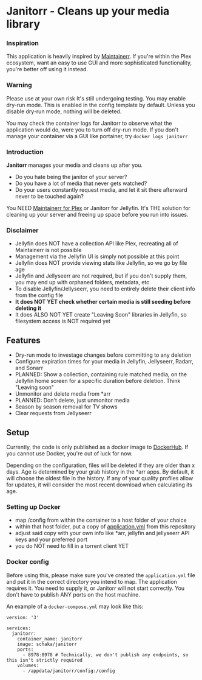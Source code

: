 # Janitorr - Cleans up your media library

### Inspiration
This application is heavily inspired by [Maintainerr](https://github.com/jorenn92/Maintainerr).
If you're within the Plex ecosystem, want an easy to use GUI and more sophisticated functionality, you're better off using it instead.

### Warning
Please use at your own risk It's still undergoing testing.
You may enable dry-run mode. This is enabled in the config template by default.
Unless you disable dry-run mode, nothing will be deleted.

You may check the container logs for Janitorr to observe what the application would do, were you to turn off dry-run mode.
If you don't manage your container via a GUI like portainer, try `docker logs janitorr`

### Introduction
**Janitorr** manages your media and cleans up after you.

- Do you hate being the janitor of your server?
- Do you have a lot of media that never gets watched?
- Do your users constantly request media, and let it sit there afterward never to be touched again?

You NEED [Maintainerr for Plex](https://github.com/jorenn92/Maintainerr) or Janitorr for Jellyfin.
It's THE solution for cleaning up your server and freeing up space before you run into issues.

### Disclaimer
- Jellyfin does NOT have a collection API like Plex, recreating all of Maintainerr is not possible
- Management via the Jellyfin UI is simply not possible at this point
- Jellyfin does NOT provide viewing stats like Jellyfin, so we go by file age
- Jellyfin and Jellyseerr are not required, but if you don't supply them, you may end up with orphaned folders, metadata, etc
- To disable Jellyfin/Jellyseerr, you need to entirely delete their client info from the config file
- **It does NOT YET check whether certain media is still seeding before deleting it**
- It does ALSO NOT YET create "Leaving Soon" libraries in Jellyfin, so filesystem access is NOT required yet

## Features
- Dry-run mode to investage changes before committing to any deletion
- Configure expiration times for your media in Jellyfin, Jellyseerr, Radarr, and Sonarr
- PLANNED: Show a collection, containing rule matched media, on the Jellyfin home screen for a specific duration before deletion. Think "Leaving soon"
- Unmonitor and delete media from *arr
- PLANNED: Don't delete, just unmonitor media
- Season by season removal for TV shows
- Clear requests from Jellyseerr

## Setup
Currently, the code is only published as a docker image to [DockerHub](https://hub.docker.com/repository/docker/schaka/janitorr/general). If you cannot use Docker, you're out of luck for now.

Depending on the configuration, files will be deleted if they are older than x days. Age is determined by your grab history in the *arr apps.
By default, it will choose the oldest file in the history. If any of your quality profiles allow for updates, it will consider the most recent download when calculating its age.

### Setting up Docker
- map /config from within the container to a host folder of your choice
- within that host folder, put a copy of [application.yml](https://github.com/Schaka/janitorr/blob/main/src/main/resources/application.yml) from this repository
- adjust said copy with your own info like *arr, jellyfin and jellyseerr API keys and your preferred port
- you do NOT need to fill in a torrent client YET

### Docker config
Before using this, please make sure you've created the `application.yml` file and put it in the correct directory you intend to map.
The application requires it. You need to supply it, or Janitorr will not start correctly.
You don't have to publish ANY ports on the host machine.

An example of a `docker-compose.yml` may look like this:
```
version: '3'

services:
  janitorr:
    container_name: janitorr
    image: schaka/janitorr
    ports:
      - 8978:8978 # Technically, we don't publish any endpoints, so this isn't strictly required
    volumes:
      - /appdata/janitorr/config:/config 
```